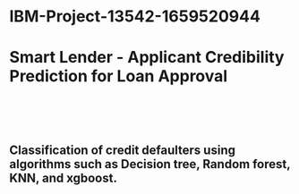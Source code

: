 # IBM-Project-13542-1659520944
<h1>Smart Lender - Applicant Credibility Prediction for Loan Approval<h1><br>
<h2>Classification of credit defaulters using algorithms such as Decision tree, Random forest, KNN, and xgboost.<h2>
